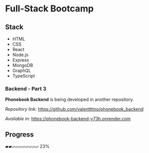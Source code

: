 # Full-Stack Bootcamp

## Stack
* HTML
* CSS
* React
* Node.js
* Express
* MongoDB
* GraphQL
* TypeScript

### Backend - Part 3
**Phonebook Backend** is being developed in another repository.

*Repository link:* https://github.com/valentttino/phonebook_backend

*Available in:* https://phonebook-backend-y73h.onrender.com

## Progress
▰▰▱▱▱▱▱▱▱▱ 23%